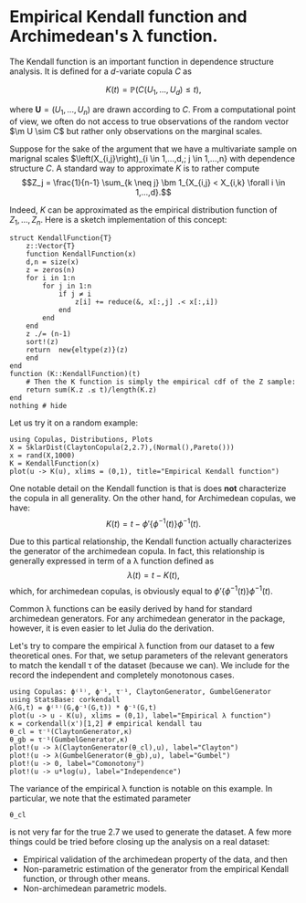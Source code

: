 # Empirical Kendall function and Archimedean's λ function.

The Kendall function is an important function in dependence structure analysis. It is defined for a $d$-variate copula $C$ as 

$$K(t) = \mathbb P \left( C(U_1,...,U_d) \le t \right),$$

where $\bm U = \left(U_1,...,U_n\right)$ are drawn according to $C$.
From a computational point of view, we often do not access to true observations of the random vector $\m U \sim C$ but rather only observations on the marginal scales. 

Suppose for the sake of the argument that we have a multivariate sample on marignal scales $\left(X_{i,j}\right)_{i \in 1,...,d,\; j \in 1,...,n} with dependence structure $C$. 
A standard way to approximate $K$ is to rather compute 
$$Z_j = \frac{1}{n-1} \sum_{k \neq j} \bm 1_{X_{i,j} < X_{i,k} \forall i \in 1,...,d}.$$

Indeed, $K$ can be approximated as the empirical distribution function of $Z_1,...,Z_n$. Here is a sketch implementation of this concept:
```@example lambda
struct KendallFunction{T}
    z::Vector{T}
    function KendallFunction(x)
    d,n = size(x)
    z = zeros(n)
    for i in 1:n
        for j in 1:n
            if j ≠ i
                z[i] += reduce(&, x[:,j] .< x[:,i])
            end
        end
    end
    z ./= (n-1)
    sort!(z)
    return  new{eltype(z)}(z)
    end
end
function (K::KendallFunction)(t)
    # Then the K function is simply the empirical cdf of the Z sample:
    return sum(K.z .≤ t)/length(K.z)
end
nothing # hide
```

Let us try it on a random example: 

```@example lambda
using Copulas, Distributions, Plots
X = SklarDist(ClaytonCopula(2,2.7),(Normal(),Pareto()))
x = rand(X,1000)
K = KendallFunction(x)
plot(u -> K(u), xlims = (0,1), title="Empirical Kendall function")
```

One notable detail on the Kendall function is that is does **not** characterize the copula in all generality. On the other hand, for Archimedean copulas, we have:
$$K(t) = t - \phi'\{\phi^{-1}(t)\} \phi^{-1}(t).$$

Due to this partical relationship, the Kendall function actually characterizes the generator of the archimedean copula. In fact, this relationship is generally expressed in term of a λ function defined as $$\lambda(t) = t - K(t),$$ which, for archimedean copulas, is obviously equal to $\phi'\{\phi^{-1}(t)\} \phi^{-1}(t)$.

Common λ functions can be easily derived by hand for standard archimedean generators. For any archimedean generator in the package, however, it is even easier to let Julia do the derivation. 

Let's try to compare the empirical λ function from our dataset to a few theoretical ones. For that, we setup parameters of the relevant generators to match the kendall τ of the dataset (because we can). We include for the record the independent and completely monotonous cases.

```@example lambda
using Copulas: ϕ⁽¹⁾, ϕ⁻¹, τ⁻¹, ClaytonGenerator, GumbelGenerator
using StatsBase: corkendall
λ(G,t) = ϕ⁽¹⁾(G,ϕ⁻¹(G,t)) * ϕ⁻¹(G,t)
plot(u -> u - K(u), xlims = (0,1), label="Empirical λ function")
κ = corkendall(x')[1,2] # empirical kendall tau
θ_cl = τ⁻¹(ClaytonGenerator,κ)
θ_gb = τ⁻¹(GumbelGenerator,κ)
plot!(u -> λ(ClaytonGenerator(θ_cl),u), label="Clayton")
plot!(u -> λ(GumbelGenerator(θ_gb),u), label="Gumbel")
plot!(u -> 0, label="Comonotony")
plot!(u -> u*log(u), label="Independence")
```

The variance of the empirical λ function is notable on this example. In particular, we note that the estimated parameter
```@example lambda
θ_cl
```
is not very far for the true $2.7$ we used to generate the dataset. A few more things could be tried before closing up the analysis on a real dataset: 

- Empirical validation of the archimedean property of the data, and then
- Non-parametric estimation of the generator from the empirical Kendall function, or through other means.
- Non-archimedean parametric models.
